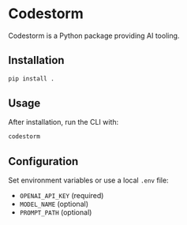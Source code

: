 # Codestorm

Codestorm is a Python package providing AI tooling.

## Installation

```bash
pip install .
```

## Usage

After installation, run the CLI with:

```bash
codestorm
```

## Configuration

Set environment variables or use a local `.env` file:

- `OPENAI_API_KEY` (required)
- `MODEL_NAME` (optional)
- `PROMPT_PATH` (optional)

